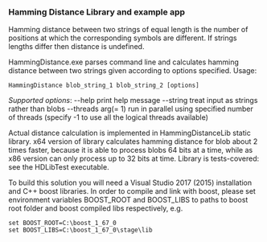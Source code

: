 
### Hamming Distance Library and example app
Hamming distance between two strings of equal length is the number of positions at which the corresponding symbols are different. If strings lengths differ then distance is undefined.

HammingDistance.exe parses command line and calculates hamming distance between two strings given according to options specified.
Usage: 

	HammingDistance blob_string_1 blob_string_2 [options]
    
_Supported options_:
		--help                print help message
		--string              treat input as strings rather than blobs
		--threads arg(= 1)    run in parallel using specified number of threads (specify -1 to use all the logical threads available)

Actual distance calculation is implemented in HammingDistanceLib static library.
x64 version of library calculates hamming distance for blob about 2 times faster, because it is able to process blobs 64 bits at a time, while as x86 version can only process up to 32 bits at time.
Library is tests-covered: see the HDLibTest executable.

To build this solution you will need a Visual Studio 2017 (2015) installation and C++ boost libraries.
In order to compile and link with boost, please set environment variables BOOST_ROOT and BOOST_LIBS to paths to boost root folder and boost compiled libs respectively, e.g.

	set BOOST_ROOT=C:\boost_1_67_0
	set BOOST_LIBS=C:\boost_1_67_0\stage\lib

